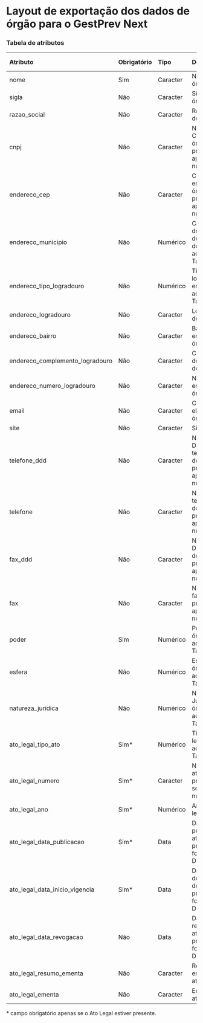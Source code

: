 # Layout de exportação dos dados de órgão para o GestPrev Next

### Tabela de atributos

 | Atributo                         | Obrigatório | Tipo     | Descrição                                                                 | Tamanho máximo |
 | :------------------------------- | :---------- | :------- | :------------------------------------------------------------------------ | -------------: |
 | nome                             | Sim         | Caracter | Nome do órgão                                                             | 100            |
 | sigla                            | Não         | Caracter | Sigla do órgão                                                            | 10             |
 | razao_social                     | Não         | Caracter | Razão social do órgão                                                     | 100            |
 | cnpj                             | Não         | Caracter | Número do CNPJ do órgão, preencher apenas com números                     | 14             |
 | endereco_cep                     | Não         | Caracter | CEP do endereço do órgão, preencher apenas com números                    | 8              |
 | endereco_municipio               | Não         | Numérico | Código IBGE do município do endereço do órgão, de acordo com a Tabela 07  | 6              |
 | endereco_tipo_logradouro         | Não         | Numérico | Tipo de logradouro do endereço, de acordo com a Tabela 28                 | 2              |
 | endereco_logradouro              | Não         | Caracter | Logradouro do órgão                                                       | 40             |
 | endereco_bairro                  | Não         | Caracter | Bairro do endereço do órgão                                               | 30             |
 | endereco_complemento_logradouro  | Não         | Caracter | Complemento do endereço do órgão                                          | 30             |
 | endereco_numero_logradouro       | Não         | Caracter | Número do endereço do órgão                                               | 5              |
 | email                            | Não         | Caracter | Correio eletrônico do órgão                                               | 80             |
 | site                             | Não         | Caracter | Site do órgão                                                             | 40             |
 | telefone_ddd                     | Não         | Caracter | Número do DDD do telefone fixo do órgão, preencher apenas com números     | 2              |
 | telefone                         | Não         | Caracter | Número do telefone fixo do órgão, preencher apenas com números            | 9              |
 | fax_ddd                          | Não         | Caracter | Número do DDD do fax do órgão, preencher apenas com números               | 2              |
 | fax                              | Não         | Caracter | Número do fax do órgão, preencher apenas com números                      | 9              |
 | poder                            | Sim         | Numérico | Poder do órgão, de acordo com a Tabela 19                                 | 1              |
 | esfera                           | Não         | Numérico | Esfera do órgão, de acordo com a Tabela 05                                | 1              |
 | natureza_juridica                | Não         | Numérico | Natureza Jurídica do órgão, de acordo com a Tabela 15                     | 2              |
 | ato_legal_tipo_ato               | Sim*         | Numérico | Tipo do ato legal, de acordo com a Tabela 23                              | 2              |
 | ato_legal_numero                 | Sim*         | Caracter | Número do ato legal, preencher somente com números                        | 12             |
 | ato_legal_ano                    | Sim*         | Numérico | Ano do ato legal                                                          | 4              |
 | ato_legal_data_publicacao        | Sim*         | Data     | Data de publicação do ato legal, preencher no formato DD/MM/AAAA          | 10             |
 | ato_legal_data_inicio_vigencia   | Sim*         | Data     | Data de início de vigência do ato legal, preencher no formato DD/MM/AAAA  | 10             |
 | ato_legal_data_revogacao         | Não         | Data     | Data de revogação do ato legal, preencher no formato DD/MM/AAAA           | 10             |
 | ato_legal_resumo_ementa          | Não         | Caracter | Resumo da ementa do ato legal                                             | 100            |
 | ato_legal_ementa                 | Não         | Caracter | Ementa do ato legal                                                       | 1000           |

\* campo obrigatório apenas se o Ato Legal estiver presente.
